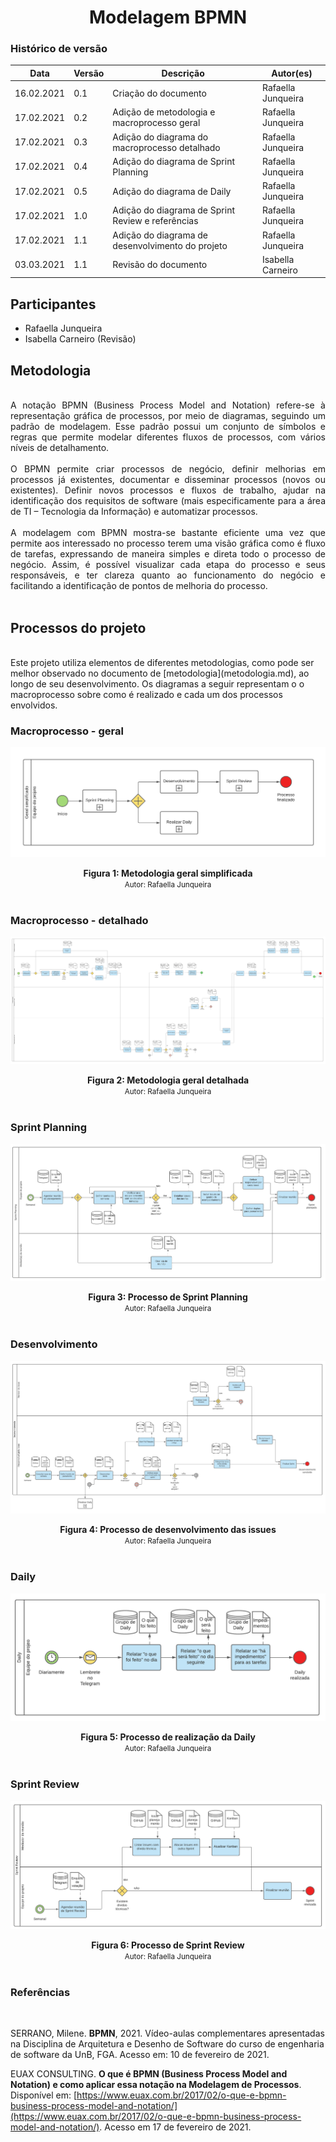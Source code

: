 # <center> Modelagem BPMN
### Histórico de versão 
|Data | Versão | Descrição | Autor(es)
| -- | -- | -- | -- |
| 16.02.2021 | 0.1 | Criação do documento | Rafaella Junqueira |
| 17.02.2021 | 0.2 | Adição de metodologia e macroprocesso geral | Rafaella Junqueira |
| 17.02.2021 | 0.3 | Adição do diagrama do macroprocesso detalhado | Rafaella Junqueira |
| 17.02.2021 | 0.4 | Adição do diagrama de Sprint Planning | Rafaella Junqueira |
| 17.02.2021 | 0.5 | Adição do diagrama de Daily | Rafaella Junqueira |
| 17.02.2021 | 1.0 | Adição do diagrama de Sprint Review e referências | Rafaella Junqueira |
| 17.02.2021 | 1.1 | Adição do diagrama de desenvolvimento do projeto | Rafaella Junqueira |
| 03.03.2021 | 1.1 | Revisão do documento | Isabella Carneiro |
    
## Participantes
* Rafaella Junqueira
* Isabella Carneiro (Revisão)

## Metodologia

<div align="justify">
<br>
A notação BPMN (Business Process Model and Notation) refere-se à representação gráfica de processos, por meio de diagramas, seguindo um padrão de modelagem. Esse padrão possui um conjunto de símbolos e regras que permite modelar diferentes fluxos de processos, com vários níveis de detalhamento.
<br><br>
O BPMN permite criar processos de negócio, definir melhorias em processos já existentes, documentar e disseminar processos (novos ou existentes). Definir novos processos e fluxos de trabalho, ajudar na identificação dos requisitos de software (mais especificamente para a área de TI – Tecnologia da Informação) e automatizar processos.
<br><br>
A modelagem com BPMN mostra-se bastante eficiente uma vez que permite aos interessado no processo terem uma visão gráfica como é fluxo de tarefas, expressando de maneira simples e direta todo o processo de negócio. Assim, é possível visualizar cada etapa do processo e seus responsáveis, e ter clareza quanto ao funcionamento do negócio e facilitando a identificação de pontos de melhoria do processo.
</div><br>

## Processos do projeto
<br>
Este projeto utiliza elementos de diferentes metodologias, como pode ser melhor observado no documento de [metodologia](metodologia.md), ao longo de seu desenvolvimento. Os diagramas a seguir representam o o macroprocesso sobre como é realizado e cada um dos processos envolvidos.
<br>

### Macroprocesso - geral

[<div align="center"><img width="auto" height="auto" src="../../img/bpmn/bpmn-metodologia-geral.png"/></div>](../../img/bpmn/bpmn-metodologia-geral.png)

<figcaption align='center'>
    <b>Figura 1: Metodologia geral simplificada</b>
    <br>
    <small>Autor: Rafaella Junqueira</small>
</figcaption>
<br>

### Macroprocesso - detalhado

[<div align="center"><img width="auto" height="auto" src="../../img/bpmn/bpmn-metodologia-expandido.png"/></div>](../img/bpmn/bpmn-metodologia-expandido.png)
<figcaption align='center'>
    <b>Figura 2: Metodologia geral detalhada</b>
    <br>
    <small>Autor: Rafaella Junqueira</small>
</figcaption>
<br>

### Sprint Planning
[<div align="center"><img width="auto" height="auto" src="../../img/bpmn/bpmn-sprint-planning.png"/></div>](../../img/bpmn/bpmn-sprint-planning.png)

<figcaption align='center'>
    <b>Figura 3: Processo de Sprint Planning</b>
    <br>
    <small>Autor: Rafaella Junqueira</small>
</figcaption>
<br>

### Desenvolvimento
[<div align="center"><img width="auto" height="auto" src="../../img/bpmn/bpmn-desenvolvimento.png"/></div>](../../img/bpmn/bpmn-desenvolvimento.png)

<figcaption align='center'>
    <b>Figura 4: Processo de desenvolvimento das issues</b>
    <br>
    <small>Autor: Rafaella Junqueira</small>
</figcaption>
<br>

### Daily
[<div align="center"><img width="auto" height="auto" src="../../img/bpmn/bpmn-daily.png"/></div>](../../img/bpmn/bpmn-daily.png)
<figcaption align='center'>
    <b>Figura 5: Processo de realização da Daily</b>
    <br>
    <small>Autor: Rafaella Junqueira</small>
</figcaption>
<br>

### Sprint Review
[<div align="center"><img width="auto" height="auto" src="../../img/bpmn/bpmn-sprint-review.png"/></div>](../../img/bpmn/bpmn-sprint-review.png)
<figcaption align='center'>
    <b>Figura 6: Processo de Sprint Review </b>
    <br>
    <small>Autor: Rafaella Junqueira</small>
</figcaption>
<br>

### Referências
<br>

SERRANO, Milene. **BPMN**, 2021. Vídeo-aulas complementares apresentadas na Disciplina de Arquitetura e Desenho de Software do curso de engenharia de software da UnB, FGA. Acesso em: 10 de fevereiro de 2021.

EUAX CONSULTING. **O que é BPMN (Business Process Model and Notation) e como aplicar essa notação na Modelagem de Processos**. Disponível em: [https://www.euax.com.br/2017/02/o-que-e-bpmn-business-process-model-and-notation/](https://www.euax.com.br/2017/02/o-que-e-bpmn-business-process-model-and-notation/). Acesso em 17 de fevereiro de 2021.
